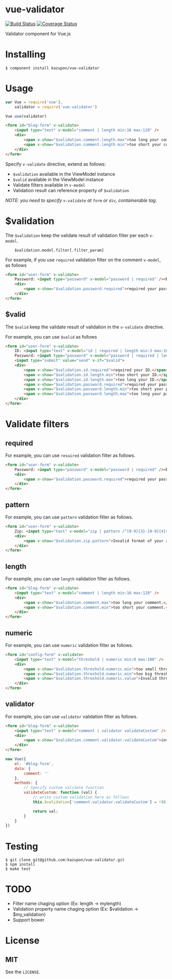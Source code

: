 # vue-validator

[![Build Status](https://travis-ci.org/kazupon/vue-validator.svg?branch=master)](https://travis-ci.org/kazupon/vue-validator) [![Coverage Status](https://img.shields.io/coveralls/kazupon/vue-validator.svg)](https://coveralls.io/r/kazupon/vue-validator)


Validator component for Vue.js


# Installing

```shell
$ component install kazupon/vue-validator
```


# Usage

```js
var Vue = require('vue'),
    validator = require('vue-validator')

Vue.use(validator)
```

```html
<form id="blog-form" v-validate>
    <input type="text" v-model="comment | length min:16 max:128" />
    <div>
        <span v-show="$validation.comment.length.max">too long your comment.</span>
        <span v-show="$validation.comment.length.min">too short your comment.</span>
    </div>
</form>
```

Specify `v-validate` directive, extend as follows:

- `$validation` available in the ViewModel instance
- `$valid` available in the ViewModel instance
- Validate filters available in `v-model`
- Validation result can reference property of `$validation`

*NOTE:
you need to specify `v-validate` at `form` or `div`, containerable tag.*


# $validation
The `$validation` keep the validate result of validation filter per each `v-model`.

```
    $validation.model.filter[.filter_param]
```


For example, if you use `required` validation filter on the comment `v-model`, as follows

```html
<form id="user-form" v-validate>
    Password: <input type="password" v-model="password | required" /><br />
    <div>
        <span v-show="$validation.password.required">required your password.</span>
    </div>
</form>
```


## $valid
The `$valid` keep the validate result of validation in the `v-validate` directive.

For example, you can use `$valid` as follows

```html
<form id="user-form" v-validate>
    ID: <input type="text" v-model="id | required | length min:3 max:16" /><br />
    Password: <input type="password" v-model="password | required | length min:8 max:16" /><br />
    <input type="submit" value="send" v-if="$valid">
    <div>
        <span v-show="$validation.id.required">required your ID.</span>
        <span v-show="$validation.id.length.min">too short your ID.</span>
        <span v-show="$validation.id.length.max">too long your ID.</span>
        <span v-show="$validation.password.required">required your password.</span>
        <span v-show="$validation.password.length.min">too short your password.</span>
        <span v-show="$validation.password.length.max">too long your password.</span>
    </div>
</form>
```


# Validate filters

## required

For example, you can use `resuired` validation filter as follows.

```html
<form id="user-form" v-validate>
    Password: <input type="password" v-model="password | required" /><br />
    <div>
        <span v-show="$validation.password.required">required your password.</span>
    </div>
</form>
```

## pattern

For example, you can use `pattern` validation filter as follows.

```html
<form id="user-form" v-validate>
    Zip: <input type="text" v-model="zip | pattern /^[0-9]{3}-[0-9]{4}$/" /><br />
    <div>
        <span v-show="$validation.zip.pattern">Invalid format of your zip code.</span>
    </div>
</form>
```

## length

For example, you can use `length` validation filter as follows.

```html
<form id="blog-form" v-validate>
    <input type="text" v-model="comment | length min:16 max:128" />
    <div>
        <span v-show="$validation.comment.max">too long your comment.</span>
        <span v-show="$validation.comment.min">too short your comment.</span>
    </div>
</form>
```

## numeric

For example, you can use `numeric` validation filter as follows.

```html
<form id="config-form" v-validate>
    <input type="text" v-model="threshold | numeric min:0 max:100" />
    <div>
        <span v-show="$validation.threshold.numeric.min">too small threshold.</span>
        <span v-show="$validation.threshold.numeric.min">too big threshold.</span>
        <span v-show="$validation.threshold.numeric.value">Invalid threshold value.</span>
    </div>
</form>
```

## validator

For example, you can use `validator` validation filter as follows.

```html
<form id="blog-form" v-validate>
    <input type="text" v-model="comment | validator validateCustom" />
    <div>
        <span v-show="$validation.comment.validator.validateCustom">invalid custom</span>
    </div>
</form>
```

```js
new Vue({
    el: '#blog-form',
    data: {
        comment: ''
    },
    methods: {
        // Specify custom validate function
        validateCustom: function (val) {
            // write custom validation here as follows
            this.$validation['comment.validator.validateCustom'] = !(0 < val.length & val.length < 3)

            return val;
        }
    }
})
```


# Testing

```shell
$ git clone git@github.com:kazupon/vue-validator.git
$ npm install
$ make test
```


# TODO
- Filter name chaging option (Ex: length -> mylength)
- Validation property name chaging option (Ex: $validation -> $my\_validation)
- Support bower


# License

## MIT

See the `LICENSE`.
